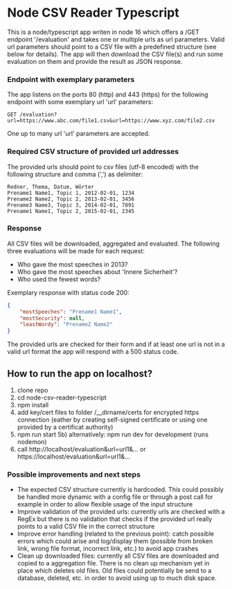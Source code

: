 # Node CSV Reader Typescript

This is a node/typescript app writen in node 16 which offers a /GET endpoint '/evaluation' and takes one or multiple urls as url parameters. Valid url parameters should point to a CSV file with a predefined structure (see below for details). 
The app will then download the CSV file(s) and run some evaluation on them and provide the result as JSON response.

### Endpoint with exemplary parameters
The app listens on the ports 80 (http) and 443 (https) for the following endpoint with some exemplary url 'url' parameters:
```
GET /evaluation?url=https://www.abc.com/file1.csv&url=https://www.xyz.com/file2.csv
```
One up to many url 'url' parameters are accepted.

### Required CSV structure of provided url addresses 
The provided urls should point to csv files (utf-8 encoded) with the following structure and comma (',') as delimiter:
```
Redner, Thema, Datum, Wörter
Prename1 Name1, Topic 1, 2012-02-01, 1234
Prename2 Name2, Topic 2, 2013-02-01, 3456
Prename3 Name3, Topic 3, 2014-02-01, 7891
Prename1 Name1, Topic 2, 2015-02-01, 2345
```

### Response
All CSV files will be downloaded, aggregated and evaluated. The following three evaluations will be made for each request:
- Who gave the most speeches in 2013?
- Who gave the most speeches about 'Innere Sicherheit'?
- Who used the fewest words?

Exemplary response with status code 200:
```JSON
{
    "mostSpeeches": "Prename1 Name1",
    "mostSecurity": null,
    "leastWordy": "Prename2 Name2"
}
```

The provided urls are checked for their form and if at least one url is not in a valid url format the app will respond with a 500 status code.

## How to run the app on localhost?
1) clone repo
2) cd node-csv-reader-typescript
3) npm install
4) add key/cert files to folder /__dirname/certs for encrypted https connection (eather by creating self-signed certificate or using one provided by a certificat authority)
5) npm run start
5b) alternatively: npm run dev for development (runs nodemon) 
6) call http://localhost/evaluation&url=url1&... or https://localhost/evaluation&url=url1&...

### Possible improvements and next steps 
- The expected CSV structure currently is hardcoded. This could possibly be handled more dynamic with a config file or through a post call for example in order to allow flexible usage of the input structure
- Improve validation of the provided urls: currently urls are checked with a RegEx but there is no validation that checks if the provided url really points to a valid CSV file in the correct structure
- Improve error handling (related to the previous point): catch possible errors which could arise and log/display them  (possible from broken link, wrong file format, incorrect link, etc.) to avoid app crashes
- Clean up downloaded files: currently all CSV files are downloaded and copied to a aggregation file. There is no clean up mechanism yet in place which deletes old files. Old files could potentially be send to a database, deleted, etc. in order to avoid using up to much disk space. 